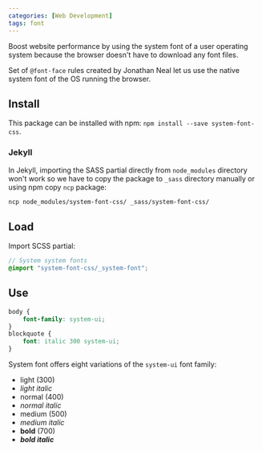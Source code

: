 ```yaml
---
categories: [Web Development]
tags: font
---
```


Boost website performance by using the system font of a user operating system because the browser doesn't have to download any font files.

Set of `@font-face` rules created by Jonathan Neal let us use the native system font of the OS running the browser.

## Install

This package can be installed with npm: `npm install --save system-font-css`.

### Jekyll

In Jekyll, importing the SASS partial directly from `node_modules` directory won't work so we have to copy the package to `_sass` directory manually or using npm copy `ncp` package:

```bash
ncp node_modules/system-font-css/ _sass/system-font-css/
```

## Load

Import SCSS partial:

```scss
// System system fonts
@import "system-font-css/_system-font";
```

## Use

```css
body {
    font-family: system-ui;
}
blockquote {
    font: italic 300 system-ui;
}
```

System font offers eight variations of the `system-ui` font family:
* light (300)
* _light italic_
* normal (400)
* _normal italic_
* medium (500)
* _medium italic_
* **bold** (700)
* **_bold italic_**
